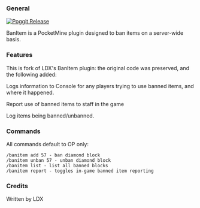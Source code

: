 ### General

[![Poggit Release](https://poggit.pmmp.io/shield.approved/BanItem-PM4)](https://poggit.pmmp.io/p/BanItem-PM4)

BanItem is a PocketMine plugin designed to ban items on a server-wide basis.

### Features

This is fork of LDX's BanItem plugin: the original code was preserved, and the following added:
 
Logs information to Console for any players trying to use banned items, and where it happened.

Report use of banned items to staff in the game

Log items being banned/unbanned.

### Commands

All commands default to OP only:

```
/banitem add 57 - ban diamond block
/banitem unban 57 - unban diamond block
/banitem list - list all banned blocks
/banitem report - toggles in-game banned item reporting
```

### Credits

Written by LDX
